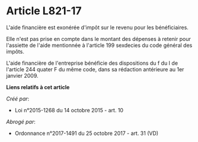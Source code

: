 # Article L821-17

L'aide financière est exonérée d'impôt sur le revenu pour les bénéficiaires. 

Elle n'est pas prise en compte dans le montant des dépenses à retenir pour l'assiette de l'aide mentionnée à l'article 199
sexdecies du code général des impôts. 

L'aide financière de l'entreprise bénéficie des dispositions du f du I de l'article 244 quater F du même code, dans sa
rédaction antérieure au 1er janvier 2009.

**Liens relatifs à cet article**

_Créé par_:

  - Loi n°2015-1268 du 14 octobre 2015 - art. 10

_Abrogé par_:

  - Ordonnance n°2017-1491 du 25 octobre 2017 - art. 31 (VD)
